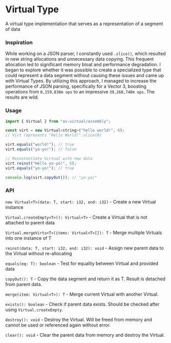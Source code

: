 # Virtual Type

A virtual type implementation that serves as a representation of a segment of data

### Inspiration

While working on a JSON parser, I constantly used `.slice()`, which resulted in new string allocations and unnecessary data copying. This frequent allocation led to significant memory bloat and performance degradation.
I began to explore whether it was possible to create a specialized type that could represent a data segment without causing these issues and came up with Virtual Types.
By utilizing this approach, I managed to increase the performance of JSON parsing, specifically for a Vector 3, boosting operations from `8,159,838m ops` to an impressive `39,260,740m ops`. The results are wild.

### Usage

```js
import { Virtual } from "as-virtual/assembly";

const virt = new Virtual<string>("hello world!", 6);
// Virt represents "Hello World!".slice(6)

virt.equals("world!"); // true
virt.equals("yo-yo!"); // false

// Reinstantiate Virtual with new data
virt.reinst("Hello yo-yo!", 6);
virt.equals("yo-yo!"); // true

console.log(virt.copyOut()); // "yo-yo!"
```

### API

`new Virtual<T>(data: T, start: i32, end: i32)` - Create a new Virtual instance

`Virtual.createEmpty<T>(): Virtual<T>` - Create a Virtual that is not attached to parent data

`Virtual.mergeVirts<T>(items: Virtual<T>[]): T` - Merge multiple Virtuals into one instance of T

`reinst(data: T, start: i32, end: i32): void` - Assign new parent data to the Virtual without re-allocating

`equals(eq: T): boolean` - Test for equality between Virtual and provided data

`copyOut(): T` - Copy the data segment and return it as T. Result is detached from parent data.

`merge(item: Virtual<T>): T` - Merge current Virtual with another Virtual.

`exists(): boolean` - Check if parent data exists. Should be checked after using `Virtual.createEmpty`.

`destroy(): void` - Destroy the Virtual. Will be freed from memory and cannot be used or referenced again without error.

`clear(): void` - Clear the parent data from memory and destroy the Virtual.